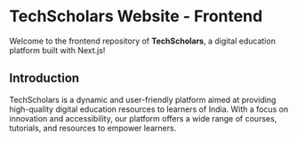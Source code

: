 # TechScholars Website - Frontend

Welcome to the frontend repository of **TechScholars**, a digital education platform built with Next.js!

## Introduction

TechScholars is a dynamic and user-friendly platform aimed at providing high-quality digital education resources to learners of India. With a focus on innovation and accessibility, our platform offers a wide range of courses, tutorials, and resources to empower learners.

